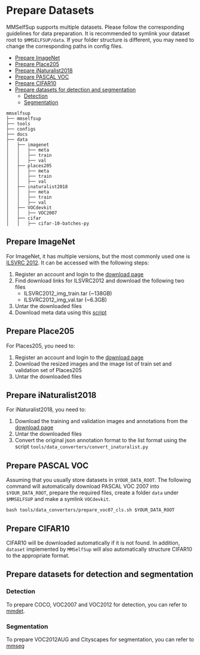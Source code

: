 # Prepare Datasets

MMSelfSup supports multiple datasets. Please follow the corresponding guidelines for data preparation. It is recommended to symlink your dataset root to `$MMSELFSUP/data`. If your folder structure is different, you may need to change the corresponding paths in config files.

- [Prepare ImageNet](#prepare-imagenet)
- [Prepare Place205](#prepare-place205)
- [Prepare iNaturalist2018](#prepare-inaturalist2018)
- [Prepare PASCAL VOC](#prepare-pascal-voc)
- [Prepare CIFAR10](#prepare-cifar10)
- [Prepare datasets for detection and segmentation](#prepare-datasets-for-detection-and-segmentation)
  - [Detection](#detection)
  - [Segmentation](#segmentation)

```
mmselfsup
├── mmselfsup
├── tools
├── configs
├── docs
├── data
│   ├── imagenet
│   │   ├── meta
│   │   ├── train
│   │   ├── val
│   ├── places205
│   │   ├── meta
│   │   ├── train
│   │   ├── val
│   ├── inaturalist2018
│   │   ├── meta
│   │   ├── train
│   │   ├── val
│   ├── VOCdevkit
│   │   ├── VOC2007
│   ├── cifar
│   │   ├── cifar-10-batches-py

```

## Prepare ImageNet

For ImageNet, it has multiple versions, but the most commonly used one is [ILSVRC 2012](http://www.image-net.org/challenges/LSVRC/2012/). It can be accessed with the following steps:

1. Register an account and login to the [download page](http://www.image-net.org/download-images)
2. Find download links for ILSVRC2012 and download the following two files
   - ILSVRC2012_img_train.tar (~138GB)
   - ILSVRC2012_img_val.tar (~6.3GB)
3. Untar the downloaded files
4. Download meta data using this [script](https://github.com/BVLC/caffe/blob/master/data/ilsvrc12/get_ilsvrc_aux.sh)

## Prepare Place205

For Places205, you need to:

1. Register an account and login to the [download page](http://places.csail.mit.edu/downloadData.html)
2. Download the resized images and the image list of train set and validation set of Places205
3. Untar the downloaded files

## Prepare iNaturalist2018

For iNaturalist2018, you need to:

1. Download the training and validation images and annotations from the [download page](https://github.com/visipedia/inat_comp/tree/master/2018)
2. Untar the downloaded files
3. Convert the original json annotation format to the list format using the script `tools/data_converters/convert_inaturalist.py`

## Prepare PASCAL VOC

Assuming that you usually store datasets in `$YOUR_DATA_ROOT`. The following command will automatically download PASCAL VOC 2007 into `$YOUR_DATA_ROOT`, prepare the required files, create a folder `data` under `$MMSELFSUP` and make a symlink `VOCdevkit`.

```shell
bash tools/data_converters/prepare_voc07_cls.sh $YOUR_DATA_ROOT
```

## Prepare CIFAR10

CIFAR10 will be downloaded automatically if it is not found. In addition, `dataset` implemented by `MMSelfSup` will also automatically structure CIFAR10 to the appropriate format.

## Prepare datasets for detection and segmentation

### Detection

To prepare COCO, VOC2007 and VOC2012 for detection, you can refer to [mmdet](https://github.com/open-mmlab/mmdetection/blob/master/docs/1_exist_data_model.md).

### Segmentation

To prepare VOC2012AUG and Cityscapes for segmentation, you can refer to [mmseg](https://github.com/open-mmlab/mmsegmentation/blob/master/docs/dataset_prepare.md#prepare-datasets)
